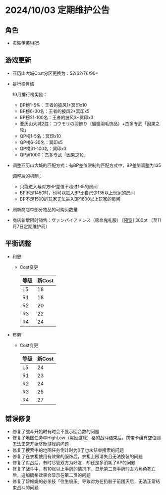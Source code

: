 # 2024/10/03 定期维护公告

## 角色

- 实装伊芙琳R5

## 游戏更新

- 亚历山大城Cost分区更换为：52/62/76/90+

- 排行榜月结

  10月排行榜奖励：

  - BP榜1-5名：王者的披风1+冥印x10
  - BP榜6-30名：王者的披风2+冥印x5
  - BP榜31-100名：王者的披风3+冥印x3
  - 亚历山大城2胜：コウモリの羽飾り（蝙蝠羽毛饰品）+杰多专武「因果之轮」
  - QP榜1-5名：冥印x10
  - QP榜6-30名：冥印x5
  - QP榜31-100名：冥印x3
  - QP满1000：杰多专武「因果之轮」

- 调整亚历山大城的匹配方式：有BP差值限制的匹配方式中，BP差值调整为135

  调整后的机制：

  - 只能进入与对方BP差值不超过135的房间
  - BP不足1450时，也可以进入BP比自己少135以上玩家的房间
  - BP不足1500的玩家无法进入BP1600以上玩家的房间

- 刷新商店中部分物品的可购买数量

- 商店新增限时销售：ヴァンパイアドレス（吸血鬼礼服） <a href="../imgs/costumes/ヴァンパイアドレス_Preview.jpg" target="_blank">[预览]</a> 300pt （至11月7日定期维护前）

## 平衡调整

- 利恩

  - Cost变更

    | 等级 | 新Cost |
    | ---- | ------ |
    | L5   | 18     |
    | R1   | 18     |
    | R2   | 20     |
    | R3   | 22     |
    | R4   | 24     |

- 布劳

  - Cost变更

    | 等级 | 新Cost |
    | ---- | ------ |
    | L5   | 24     |
    | R1   | 23     |
    | R2   | 24     |
    | R3   | 25     |
    | R4   | 27     |

## 错误修复

- 修复了战斗开始时有时会不显示回合数的问题
- 修复了地图任务中HighLow（奖励游戏）格的战斗结束后，携带卡组有空位则无法正常开始奖励游戏的问题
- 修复了搜索中的地图任务倒计时为0了也未结束搜索的问题
- 修复了在衣柜使用有效果的服饰后，衣柜上限消失且无法换装的问题
- 修复了对战后，有时尽管双方为好友，却还是多消耗了AP的问题
- 修复了战斗中，有10张以上手牌的情况下，显示第二页手牌时友方角色死亡后，追加牌格效果会显示在第二页的问题
- 修复了碧姬媞的必杀技「往生极乐」导致对方在扔骰子前团灭后，无法正常结束战斗的问题
